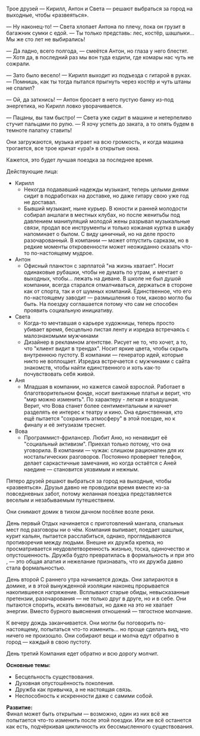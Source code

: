 Трое друзей — Кирилл, Антон и Света — решают выбраться за город на выходные, чтобы «развеяться».

— Ну наконец-то! — Света хлопает Антона по плечу, пока он грузит в багажник сумки с едой. — Ты только представь: лес, костёр, шашлыки… Мы же сто лет не выбирались!

— Да ладно, всего полгода, — смеётся Антон, но глаза у него блестят. — Хотя да, в последний раз мы вон туда ездили, где комары нас чуть не сожрали.

— Зато было весело! — Кирилл выходит из подъезда с гитарой в руках. — Помнишь, как ты тогда пытался прыгнуть через костёр и чуть штаны не спалил?

— Ой, да заткнись! — Антон бросает в него пустую банку из-под энергетика, но Кирилл ловко уворачивается.

— Пацаны, вы там быстро! — Света уже сидит в машине и нетерпеливо стучит пальцами по рулю. — Я хочу успеть до заката, а то опять будем в темноте палатку ставить!

Они загружаются, музыка играет на всю громкость, и когда машина трогается, все трое кричат «ура!» в открытые окна.

Кажется, это будет лучшая поездка за последнее время.


Действующие лица:
- Кирилл
	- Некогда подававший надежды музыкант, теперь целыми днями сидит в подработках на доставке, но даже гитару свою уже год не доставал. 
	- Бывший музыкант, ныне курьер. В юности и ранней молодости собирал аншлаги в местных клубах, но после женитьбы под давлением манипуляций молодой жены  разрывал музыкальные связи, продал все инструменты и только кожаная куртка в шкафу напоминает о былом. С виду циничный, но на деле просто разочарованный. В компании — может отпустить сарказм, но в редкие моменты откровенности может неожиданно сказать что-то по-настоящему мудрое.
- Антон
	- Офисный планктон с зарплатой "на жизнь хватает". Носит одинаковые рубашки, чтобы не думать по утрам, и мечтает о выходных, чтобы... лежать на диване. В школе не был душой компании, всегда старался отмалчиваться, держаться в стороне как от спорта, так и от шумных компаний. Единственное, что его по-настоящему заводит — размышления о том, каково могло бы быть. На поездку соглашается потому что сам не способен проявить социальную инициативу.
- Света
	- Когда-то мечтавшая о карьере художницы, теперь просто убивает время, бесцельно листая ленту и изредка встречаясь с малознакомыми мужчинами
	- Дизайнер в рекламном агентстве. Рисует не то, что хочет, а то, что "клиент видит в трендах". Носит яркие цвета, чтобы скрыть внутреннюю пустоту. В компании — генератор идей, которые никто не воплощает. Изредка встречается с мужчинами с сайта знакомств, чтобы найти единственного и хоть как-то почувствовать себя живой.
- Аня
	- Младшая в компании, но кажется самой взрослой. Работает в благотворительном фонде, носит винтажные платья и верит, что "мир можно изменить". По характеру - легкая и воздушная. Верит, что Вова станет более сентиментальным и начнет разделять ее интерес к театру и кино. Она единственная, кто ещё пытается "сохранить атмосферу" в этой поездке, но к финалу и её энтузиазм треснет.
- Вова
	- Программист-фрилансер. Любит Аню, но ненавидит её "социальный активизм". Приехал только потому, что она уговорила. В компании — чужак: слишком рационален для их ностальгических разговоров. Постоянно проверяет телефон, делает саркастичные замечания, но когда остаётся с Аней наедине — становится уязвимым и нежным.

Пятеро друзей решают выбраться за город на выходные, чтобы «развеяться». Друзья давно не проводили время вместе из-за повседневных забот, потому желанная поездка представляется веселым и незабываемым путешествием.

Они снимают домик в тихом дачном посёлке возле реки. 

День первый
Отдых начинается с приготовлений мангала, спальных мест под разговоры ни о чём. Компания выпивает, поедает шашлык, курит кальян, пытается расслабиться, однако, проглядываются противоречия между людьми. Внешне их дружба крепка, но просматривается неудовлетворенность жизнью, тоска, одиночество и опустошенность. Дружба будто превратилась в формальность и при это , — это общая апатия и нежелание признавать, что их дружба давно стала формальностью.

День второй
С раннего утра начинается дождь. Они запираются в домике, и в этой вынужденной изоляции наконец прорывается накопившееся напряжение. Всплывают старые обиды, невысказанные претензии, разочарования — не только друг в друге, но и в себе. Они пытаются спорить, искать виноватых, но даже на это не хватает энергии. Вместо бурного выяснения отношений — тягостное молчание.

К вечеру дождь заканчивается. Они могли бы поговорить по-настоящему, попытаться что-то изменить… но проще сделать вид, что ничего не произошло. Они собирают вещи и молча едут обратно в город — каждый в свою пустоту.

День третий
Компания едет обратно и всю дорогу молчит.

**Основные темы:**
- Бесцельность существования.
- Духовная опустошённость поколения.
- Дружба как привычка, а не настоящая связь.
- Неспособность к искренности даже с самими собой.

**Развитие:**  
Финал может быть открытым — возможно, один из них всё же попытается что-то изменить после этой поездки. Или же всё останется как есть, подчёркивая цикличность их бессмысленного существования.